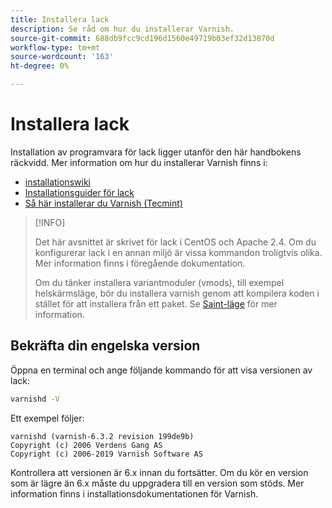```yaml
---
title: Installera lack
description: Se råd om hur du installerar Varnish.
source-git-commit: 688db9fcc9cd196d1560e49719b03ef32d13870d
workflow-type: tm+mt
source-wordcount: '163'
ht-degree: 0%

---
```



# Installera lack

Installation av programvara för lack ligger utanför den här handbokens räckvidd. Mer information om hur du installerar Varnish finns i:

- [installationswiki](http://wiki.mikejung.biz/Varnish)
- [Installationsguider för lack](https://www.varnish-cache.org/docs)
- [Så här installerar du Varnish (Tecmint)](http://www.tecmint.com/install-varnish-cache-web-accelerator)

>[!INFO]
>
>Det här avsnittet är skrivet för lack i CentOS och Apache 2.4. Om du konfigurerar lack i en annan miljö är vissa kommandon troligtvis olika. Mer information finns i föregående dokumentation.
>
>Om du tänker installera variantmoduler (vmods), till exempel helskärmsläge, bör du installera varnish genom att kompilera koden i stället för att installera från ett paket. Se [Saint-läge](config-varnish-advanced.md#saint-mode) för mer information.

## Bekräfta din engelska version

Öppna en terminal och ange följande kommando för att visa versionen av lack:

```bash
varnishd -V
```

Ett exempel följer:

```terminal
varnishd (varnish-6.3.2 revision 199de9b)
Copyright (c) 2006 Verdens Gang AS
Copyright (c) 2006-2019 Varnish Software AS
```

Kontrollera att versionen är 6.x innan du fortsätter. Om du kör en version som är lägre än 6.x måste du uppgradera till en version som stöds. Mer information finns i installationsdokumentationen för Varnish.
